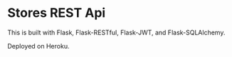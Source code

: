 # Stores REST Api

This is built with Flask, Flask-RESTful, Flask-JWT, and Flask-SQLAlchemy.


Deployed on Heroku.